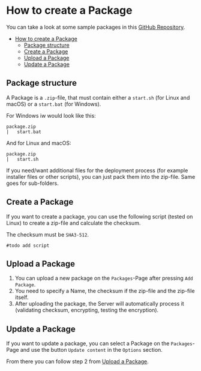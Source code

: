 # How to create a Package

You can take a look at some sample packages in
this [GitHub Repository](https://github.com/useless-bit/Open-Package-Deploy-Packages).

<!-- TOC -->
* [How to create a Package](#how-to-create-a-package)
  * [Package structure](#package-structure)
  * [Create a Package](#create-a-package)
  * [Upload a Package](#upload-a-package)
  * [Update a Package](#update-a-package)
<!-- TOC -->

## Package structure

A Package is a `.zip`-file, that must contain either a `start.sh` (for Linux and macOS) or a `start.bat` (for Windows).

For Windows iw would look like this:

```
package.zip
|   start.bat
```

And for Linux and macOS:

```
package.zip
|   start.sh
```

If you need/want additional files for the deployment process (for example installer files or other scripts), you can
just pack them into the zip-file. Same goes for sub-folders.

## Create a Package

If you want to create a package, you can use the following script (tested on Linux) to create a zip-file and calculate
the checksum.

The checksum must be `SHA3-512`.

```shell
#todo add script
```

## Upload a Package

1. You can upload a new package on the `Packages`-Page after pressing `Add Package`.
2. You need to specify a Name, the checksum if the zip-file and the zip-file itself.
3. After uploading the package, the Server will automatically process it (validating checksum, encrypting, testing the
   encryption).

## Update a Package

If you want to update a package, you can select a Package on the `Packages`-Page and use the button `Update content` in
the `Options` section.

From there you can follow step 2 from [Upload a Package](#upload-a-package).